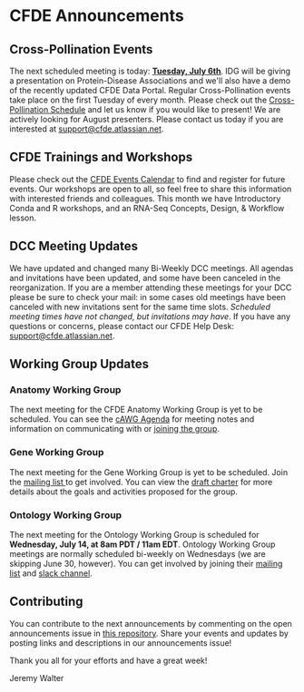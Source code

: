 # CFDE Announcements

## Cross-Pollination Events
The next scheduled meeting is today: [**Tuesday, July 6th**](https://docs.google.com/document/d/1Xrg2xFT3PRw4FwB72DKP60v1OYMScnJmM8Uv48nRD-8/edit#). IDG will be giving a presentation on Protein-Disease Associations and we'll also have a demo of the recently updated CFDE Data Portal. Regular Cross-Pollination events take place on the first Tuesday of every month. Please check out the  [Cross-Pollination Schedule](https://docs.google.com/spreadsheets/d/1hQAeOLkivUZZnwZ_KxfGw3neezMaWbrPk9nnFiKfQGA/edit?usp=sharing)  and let us know if you would like to present! We are actively looking for August presenters. Please contact us today if you are interested at support@cfde.atlassian.net.

## CFDE Trainings and Workshops
Please check out the [CFDE Events Calendar](https://www.nih-cfde.org/events/?pk_campaign=anc) to find and register for future events. Our workshops are open to all, so feel free to share this information with interested friends and colleagues. This month we have Introductory Conda and R workshops, and an RNA-Seq Concepts, Design, & Workflow lesson.

## DCC Meeting Updates
We have updated and changed many Bi-Weekly DCC meetings. All agendas and invitations have been updated, and some have been canceled in the reorganization. If you are a member attending these meetings for your DCC please be sure to check your mail: in some cases old meetings have been canceled with new invitations sent for the same time slots. _Scheduled meeting times have not changed, but invitations may have_. If you have any questions or concerns, please contact our CFDE Help Desk: support@cfde.atlassian.net.

## Working Group Updates
### Anatomy Working Group
The next meeting for the CFDE Anatomy Working Group is yet to be scheduled.  You can see the [cAWG Agenda](https://docs.google.com/document/d/1K5L9WllqaABbr4MGO21ogDELyvtpVrD31wbvSNhx6ys/edit?usp=sharing) for meeting notes and information on communicating with or [joining the group](https://crosspollinationevents.groups.io/g/AnatomyWorkingGroup). 

### Gene Working Group
The next meeting for the Gene Working Group is yet to be scheduled. Join the [mailing list ](https://cfdepublic.groups.io/g/GeneWorkingGroup) to get involved. You can view the [draft charter](https://drive.google.com/file/d/1DbdbQ73_YlvG9iDuDSljyWyZWKdQDKNX/view?usp=sharing) for more details about the goals and activities proposed for the group. 

### Ontology Working Group
The next meeting for the Ontology Working Group is scheduled for **Wednesday, July 14, at 8am PDT / 11am EDT**. Ontology Working Group meetings are normally scheduled bi-weekly on Wednesdays (we are skipping June 30, however). You can get involved by joining their [mailing list](https://cfdepublic.groups.io/g/OntologyWorkingGroup) and [slack channel](https://cfdeworkspace.slack.com/archives/C01GP14DLJX.).  

## Contributing
You can contribute to the next announcements by commenting on the open announcements issue in [this repository](https://github.com/nih-cfde/announcements/issues). Share your events and updates by posting links and descriptions in our announcements issue!

Thank you all for your efforts and have a great week!

Jeremy Walter
